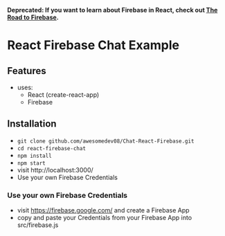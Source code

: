 **Deprecated: If you want to learn about Firebase in React, check out [The Road to Firebase](https://www.roadtofirebase.com/).**

# React Firebase Chat Example

## Features

* uses:
  * React (create-react-app)
  * Firebase

## Installation

* `git clone github.com/awesomedev08/Chat-React-Firebase.git`
* `cd react-firebase-chat`
* `npm install`
* `npm start`
* visit http://localhost:3000/
* Use your own Firebase Credentials

### Use your own Firebase Credentials

* visit https://firebase.google.com/ and create a Firebase App
* copy and paste your Credentials from your Firebase App into src/firebase.js
